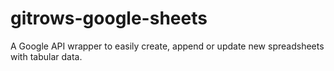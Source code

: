 # gitrows-google-sheets

A Google API wrapper to easily create, append or update new spreadsheets with tabular data.  
